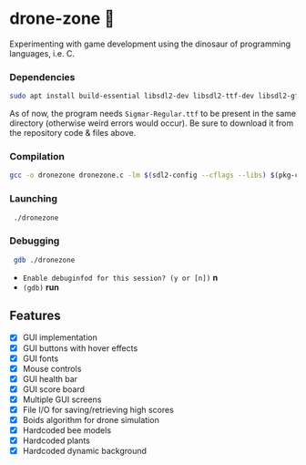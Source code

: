 # drone-zone 🐝
Experimenting with game development using the dinosaur of programming languages, i.e. C.

### Dependencies
```bash
sudo apt install build-essential libsdl2-dev libsdl2-ttf-dev libsdl2-gfx-dev libm-dev
```
As of now, the program needs `Sigmar-Regular.ttf` to be present in the same directory (otherwise weird errors would occur). Be sure to download it from the repository code & files above.

### Compilation
```bash
gcc -o dronezone dronezone.c -lm $(sdl2-config --cflags --libs) $(pkg-config --cflags --libs SDL2_ttf SDL2_gfx)
```

### Launching
```bash
 ./dronezone 
```

### Debugging
```bash
 gdb ./dronezone 
```
- `Enable debuginfod for this session? (y or [n])` **n**
- `(gdb)` **run**

## Features
- [x] GUI implementation
- [x] GUI buttons with hover effects
- [x] GUI fonts
- [x] Mouse controls
- [x] GUI health bar
- [x] GUI score board
- [x] Multiple GUI screens
- [x] File I/O for saving/retrieving high scores
- [x] Boids algorithm for drone simulation
- [x] Hardcoded bee models
- [x] Hardcoded plants
- [x] Hardcoded dynamic background

